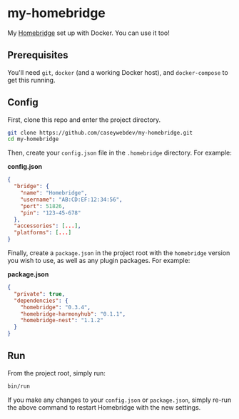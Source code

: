# my-homebridge

My [Homebridge] set up with Docker. You can use it too!

## Prerequisites

You'll need `git`, `docker` (and a working Docker host), and `docker-compose` to
get this running.

## Config

First, clone this repo and enter the project directory.

```bash
git clone https://github.com/caseywebdev/my-homebridge.git
cd my-homebridge
```

Then, create your `config.json` file in the `.homebridge` directory. For
example:

**config.json**

```json
{
  "bridge": {
    "name": "Homebridge",
    "username": "AB:CD:EF:12:34:56",
    "port": 51826,
    "pin": "123-45-678"
  },
  "accessories": [...],
  "platforms": [...]
}
```

Finally, create a `package.json` in the project root with the `homebridge`
version you wish to use, as well as any plugin packages. For example:

**package.json**

```json
{
  "private": true,
  "dependencies": {
    "homebridge": "0.3.4",
    "homebridge-harmonyhub": "0.1.1",
    "homebridge-nest": "1.1.2"
  }
}
```

## Run

From the project root, simply run:

```bash
bin/run
```

If you make any changes to your `config.json` or `package.json`, simply re-run
the above command to restart Homebridge with the new settings.

[Homebridge]: https://github.com/nfarina/homebridge
